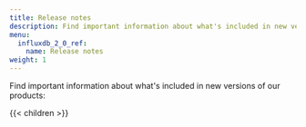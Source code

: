 ```yaml
---
title: Release notes
description: Find important information about what's included in new versions of InfluxData products.
menu:
  influxdb_2_0_ref:
    name: Release notes
weight: 1
---
```


Find important information about what's included in new versions of our products:

{{< children >}}
